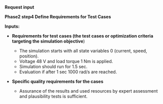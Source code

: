 **Request input**

**Phase2 step4 Define Requirements for Test Cases**

**Inputs:**
- **Requirements for test cases (the test cases or optimization criteria targeting the simulation objective**)
  - The simulation starts with all state variables 0 (current, speed, position). 
  - Voltage 48 V and load torque 1 Nm is applied. 
  - Simulation should run for 1.5 sec. 
  - Evaluation if after 1 sec 1000 rad/s are reached.

- **Specific quality requirements for the cases**
  - Assurance of the results and used resources by expert assessment and plausibility tests is sufficient.


